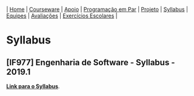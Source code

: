 | [Home](https://github.com/vinicius3w/if977) | [Courseware](/pages/courseware.md) | [Apoio](/pages/apoio.md) | [Programação em Par](/pages/pairprogramming.md) | [Projeto](/pages/projeto.md) | [Syllabus](/pages/syllabus.md) | [Equipes](/pages/equipes.md) | [Avaliações](/pages/avaliacoes.md) | [Exercícios Escolares](/pages/exerciciosescolares.md) |

# Syllabus

## [IF977] Engenharia de Software - Syllabus - 2019.1

[**Link para o Syllabus**](https://docs.google.com/document/d/1JUtX35D9vFzhg9r-d-ngEOYzycNrfqFp0hQ-WzVxeeI/edit?usp=sharing).
